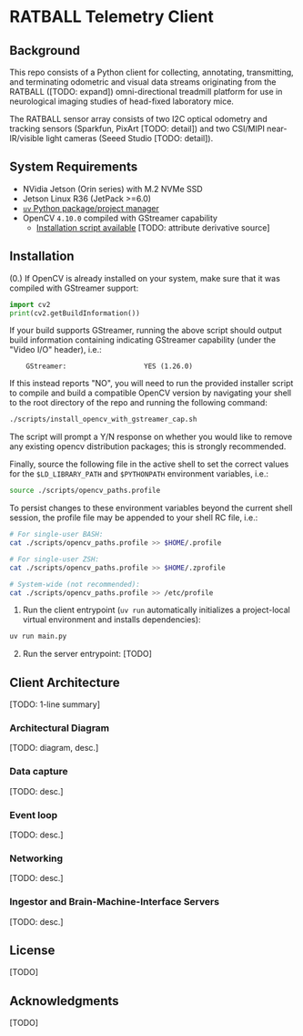 # RATBALL Telemetry Client

## Background
This repo consists of a Python client for collecting, annotating, transmitting, and terminating odometric and visual data streams originating from the RATBALL ([TODO: expand]) omni-directional treadmill platform for use in neurological imaging studies of head-fixed laboratory mice.

The RATBALL sensor array consists of two I2C optical odometry and tracking sensors (Sparkfun, PixArt [TODO: detail]) and two CSI/MIPI near-IR/visible light cameras (Seeed Studio [TODO: detail]).

## System Requirements
- NVidia Jetson (Orin series) with M.2 NVMe SSD 
- Jetson Linux R36 (JetPack >=6.0)
- [`uv` Python package/project manager](https://github.com/astral-sh/uv)
- OpenCV `4.10.0` compiled with GStreamer capability 
  - [Installation script available](https://github.com/RATBALL-Org/RATBALL/blob/main/scripts/install_opencv_with_gstreamer_cap.sh) [TODO: attribute derivative source]


## Installation
(0.) If OpenCV is already installed on your system, make sure that it was compiled with GStreamer support:
```python
import cv2
print(cv2.getBuildInformation())
```
If your build supports GStreamer, running the above script should output build information containing indicating GStreamer capability (under the "Video I/O" header), i.e.:
```
    GStreamer:                   YES (1.26.0)
```
If this instead reports "NO", you will need to run the provided installer script to compile and build a compatible OpenCV version by navigating your shell to the root directory of the repo and running the following command:
```sh
./scripts/install_opencv_with_gstreamer_cap.sh
```

The script will prompt a Y/N response on whether you would like to remove any existing opencv distribution packages; this is strongly recommended.

Finally, source the following file in the active shell to set the correct values for the `$LD_LIBRARY_PATH` and `$PYTHONPATH` environment variables, i.e.:
```sh
source ./scripts/opencv_paths.profile
```
To persist changes to these environment variables beyond the current shell session, the profile file may be appended to your shell RC file, i.e.:
```sh
# For single-user BASH:
cat ./scripts/opencv_paths.profile >> $HOME/.profile

# For single-user ZSH:
cat ./scripts/opencv_paths.profile >> $HOME/.zprofile

# System-wide (not recommended):
cat ./scripts/opencv_paths.profile >> /etc/profile

```

1. Run the client entrypoint (`uv run` automatically initializes a project-local virtual environment and installs dependencies):
```sh
uv run main.py
```

2. Run the server entrypoint:
[TODO]


## Client Architecture
[TODO: 1-line summary]

### Architectural Diagram
[TODO: diagram, desc.]

### Data capture
[TODO: desc.]

### Event loop
[TODO: desc.]

### Networking
[TODO: desc.]

### Ingestor and Brain-Machine-Interface Servers
[TODO: desc.]


## License
[TODO]

## Acknowledgments
[TODO]

